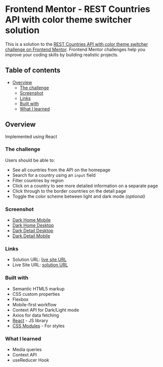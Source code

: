 # Frontend Mentor - REST Countries API with color theme switcher solution

This is a solution to the [REST Countries API with color theme switcher challenge on Frontend Mentor](https://www.frontendmentor.io/challenges/rest-countries-api-with-color-theme-switcher-5cacc469fec04111f7b848ca). Frontend Mentor challenges help you improve your coding skills by building realistic projects.

## Table of contents

- [Overview](#overview)
    - [The challenge](#the-challenge)
    - [Screenshot](#screenshot)
    - [Links](#links)
    - [Built with](#built-with)
    - [What I learned](#what-i-learned)


## Overview

Implemented using React

### The challenge

Users should be able to:

- See all countries from the API on the homepage
- Search for a country using an `input` field
- Filter countries by region
- Click on a country to see more detailed information on a separate page
- Click through to the border countries on the detail page
- Toggle the color scheme between light and dark mode *(optional)*

### Screenshot

- [Dark Home Mobile](./images/dark-home-mobile.png)
- [Dark Home Desktop](./images/dark-home-desktop.png)
- [Dark Detail Desktop](./images/dark-detail-desktop.png)
- [Dark Detail Mobile](./images/dark-detail-mobile.png)


### Links

- Solution URL: [live site URL](https://js-mini-project-java-script-mini-project-lx8cmpu990a4.vercel.app/)
- Live Site URL: [solution URL](https://github.com/gajus/react-css-modules#)

### Built with

- Semantic HTML5 markup
- CSS custom properties
- Flexbox
- Mobile-first workflow
- Context API for Dark/Light mode
- Axios for data fetching
- [React](https://reactjs.org/) - JS library
- [CSS Modules](https://github.com/gajus/react-css-modules#readme) - For styles


### What I learned

- Media queries
- Context API
- useReducer Hook
